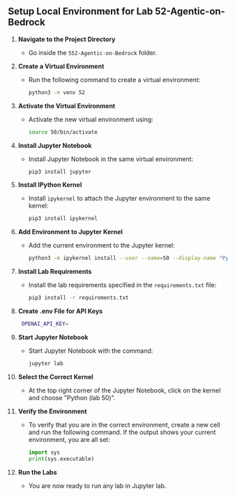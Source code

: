 ## Setup Local Environment for Lab 52-Agentic-on-Bedrock

1. **Navigate to the Project Directory**
   - Go inside the `552-Agentic-on-Bedrock` folder.

2. **Create a Virtual Environment**
   - Run the following command to create a virtual environment:
     ```sh
     python3 -m venv 52
     ```

3. **Activate the Virtual Environment**
   - Activate the new virtual environment using:
     ```sh
     source 50/bin/activate
     ```

4. **Install Jupyter Notebook**
   - Install Jupyter Notebook in the same virtual environment:
     ```sh
     pip3 install jupyter
     ```

5. **Install IPython Kernel**
   - Install `ipykernel` to attach the Jupyter environment to the same kernel:
     ```sh
     pip3 install ipykernel
     ```

6. **Add Environment to Jupyter Kernel**
   - Add the current environment to the Jupyter kernel:
     ```sh
     python3 -m ipykernel install --user --name=50 --display-name "Python (lab 50)"
     ```

7. **Install Lab Requirements**
   - Install the lab requirements specified in the `requirements.txt` file:
     ```sh
     pip3 install -r requirements.txt
     ```

8. **Create .env File for API Keys**
    ```sh
     OPENAI_API_KEY=
     ```

9. **Start Jupyter Notebook**
   - Start Jupyter Notebook with the command:
     ```sh
     jupyter lab
     ```

10. **Select the Correct Kernel**
    - At the top right corner of the Jupyter Notebook, click on the kernel and choose "Python (lab 50)".

11. **Verify the Environment**
    - To verify that you are in the correct environment, create a new cell and run the following command. If the output shows your current environment, you are all set:
      ```python
      import sys
      print(sys.executable)
      ```

12. **Run the Labs**
    - You are now ready to run any lab in Jupyter lab.